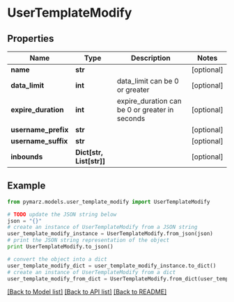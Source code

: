 # UserTemplateModify


## Properties
Name | Type | Description | Notes
------------ | ------------- | ------------- | -------------
**name** | **str** |  | [optional] 
**data_limit** | **int** | data_limit can be 0 or greater | [optional] 
**expire_duration** | **int** | expire_duration can be 0 or greater in seconds | [optional] 
**username_prefix** | **str** |  | [optional] 
**username_suffix** | **str** |  | [optional] 
**inbounds** | **Dict[str, List[str]]** |  | [optional] 

## Example

```python
from pymarz.models.user_template_modify import UserTemplateModify

# TODO update the JSON string below
json = "{}"
# create an instance of UserTemplateModify from a JSON string
user_template_modify_instance = UserTemplateModify.from_json(json)
# print the JSON string representation of the object
print UserTemplateModify.to_json()

# convert the object into a dict
user_template_modify_dict = user_template_modify_instance.to_dict()
# create an instance of UserTemplateModify from a dict
user_template_modify_from_dict = UserTemplateModify.from_dict(user_template_modify_dict)
```
[[Back to Model list]](../README.md#documentation-for-models) [[Back to API list]](../README.md#documentation-for-api-endpoints) [[Back to README]](../README.md)


